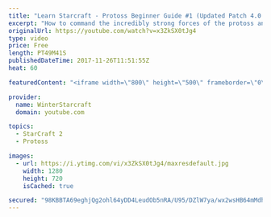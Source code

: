 ```yaml
---
title: "Learn Starcraft - Protoss Beginner Guide #1 (Updated Patch 4.0 FREE TO PLAY)"
excerpt: "How to command the incredibly strong forces of the protoss and cover weaknesses against the other inferior races. Updated for patch 4.0! This guide is not intended for COMPLETELY new players, but those who have played several games/campaign missions and grasp the very basics."
originalUrl: https://youtube.com/watch?v=x3ZkSX0tJg4
type: video
price: Free
length: PT49M41S
publishedDateTime: 2017-11-26T11:51:55Z
heat: 60

featuredContent: "<iframe width=\"800\" height=\"500\" frameborder=\"0\" src=\"https://www.youtube.com/embed/x3ZkSX0tJg4\" allow=\"accelerometer; autoplay; encrypted-media; gyroscope; picture-in-picture\" allowfullscreen></iframe>"

provider:
  name: WinterStarcraft
  domain: youtube.com

topics:
  - StarCraft 2
  - Protoss

images:
  - url: https://i.ytimg.com/vi/x3ZkSX0tJg4/maxresdefault.jpg
    width: 1280
    height: 720
    isCached: true

secured: "98KBBTA69eghjQg2ohl64yDD4LeudOb5nRA/U95/DZlW7ya/wx2wsHB64mMdhBq+k3O+cV09OUd0ZbbUnq8xGKQ5v27g7wWx4KsjdhTguN7peppPy4qA0JJ98tkivYmI4G7X6XeLEMY+y3Do4DiW9FNvlFiBqEQUWx8IDaeiKqYFLWCFUchCBDKLZ/QKOTBbYTRwmNqcL5pAuSEw+DU7Do6V6X6nVBk0Ha6WgkAMt5GzeJETvEvrJmDqVyc5R14ddHJCfDWySBU+lzn3+IhWHYsJ5ahcjNhuEm1uBgh5i8ePkferNVNiQ/frvrBtxUUBGxwGoBinAxBprn+IzvJnQtIfBBqwn+/oZf5jRQti4ryLMyhd01dE+P5k0t1WzhpyDQMrhGX8G6dwDt5xY1X60hXWWnbp1IokyJDnE4GwvnvNzAjaWCJiXVa9ieGxQTa9;4WXIdc0074z2T7ci6WdLpA=="
---
```



